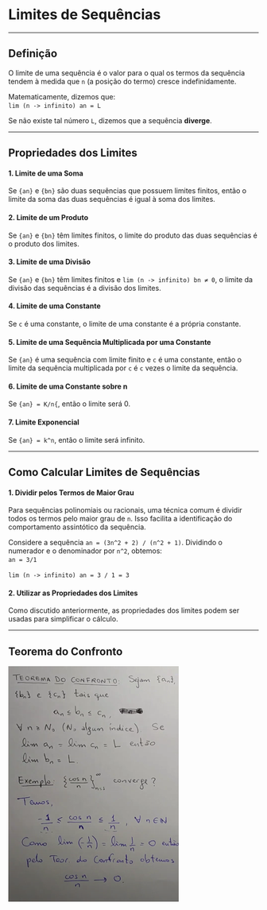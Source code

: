 # Limites de Sequências

---
## Definição

O limite de uma sequência é o valor para o qual os termos da sequência tendem à medida que `n` (a posição do termo) cresce indefinidamente.

Matematicamente, dizemos que:<br>
`lim (n -> infinito) an = L`

Se não existe tal número `L`, dizemos que a sequência **diverge**.


---
## Propriedades dos Limites

#### 1. Limite de uma Soma

Se `{an}` e `{bn}` são duas sequências que possuem limites finitos, então o limite da soma das duas sequências é igual à soma dos limites.

#### 2. Limite de um Produto

Se `{an}` e `{bn}` têm limites finitos, o limite do produto das duas sequências é o produto dos limites.

#### 3. Limite de uma Divisão

Se `{an}` e `{bn}` têm limites finitos e `lim (n -> infinito) bn ≠ 0`, o limite da divisão das sequências é a divisão dos limites.

#### 4. Limite de uma Constante

Se `c` é uma constante, o limite de uma constante é a própria constante.

#### 5. Limite de uma Sequência Multiplicada por uma Constante

Se `{an}` é uma sequência com limite finito e `c` é uma constante, então o limite da sequência multiplicada por `c` é `c` vezes o limite da sequência.

#### 6. Limite de uma Constante sobre n

Se `{an} = K/n{`, então o limite será 0.

#### 7. Limite Exponencial

Se `{an} = k^n`, então o limite será infinito.


---
## Como Calcular Limites de Sequências

#### 1. Dividir pelos Termos de Maior Grau

Para sequências polinomiais ou racionais, uma técnica comum é dividir todos os termos pelo maior grau de `n`. Isso facilita a identificação do comportamento assintótico da sequência.

Considere a sequência `an = (3n^2 + 2) / (n^2 + 1)`. Dividindo o numerador e o denominador por `n^2`, obtemos:<br>
`an = 3/1`

`lim (n -> infinito) an = 3 / 1 = 3`

#### 2. Utilizar as Propriedades dos Limites

Como discutido anteriormente, as propriedades dos limites podem ser usadas para simplificar o cálculo.

---
## Teorema do Confronto

![img01](https://github.com/joao-pedro-angelo/AventurasPi/blob/main/imgs/TeoremaConfrontoSequencias.png)
